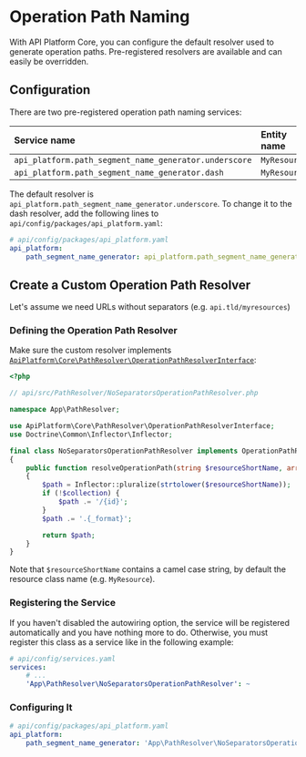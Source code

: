 # Operation Path Naming

With API Platform Core, you can configure the default resolver used to generate operation paths. Pre-registered resolvers are available and can easily be overridden.

## Configuration

There are two pre-registered operation path naming services:

| Service name | Entity name | Path result |
| :--- | :--- | :--- |
| `api_platform.path_segment_name_generator.underscore` | `MyResource` | `/my_resources` |
| `api_platform.path_segment_name_generator.dash` | `MyResource` | `/my-resources` |

The default resolver is `api_platform.path_segment_name_generator.underscore`. To change it to the dash resolver, add the following lines to `api/config/packages/api_platform.yaml`:

```yaml
# api/config/packages/api_platform.yaml
api_platform:
    path_segment_name_generator: api_platform.path_segment_name_generator.dash
```

## Create a Custom Operation Path Resolver

Let's assume we need URLs without separators \(e.g. `api.tld/myresources`\)

### Defining the Operation Path Resolver

Make sure the custom resolver implements [`ApiPlatform\Core\PathResolver\OperationPathResolverInterface`](https://github.com/api-platform/core/blob/master/src/PathResolver/OperationPathResolverInterface.php):

```php
<?php

// api/src/PathResolver/NoSeparatorsOperationPathResolver.php

namespace App\PathResolver;

use ApiPlatform\Core\PathResolver\OperationPathResolverInterface;
use Doctrine\Common\Inflector\Inflector;

final class NoSeparatorsOperationPathResolver implements OperationPathResolverInterface
{
    public function resolveOperationPath(string $resourceShortName, array $operation, bool $collection) : string
    {
        $path = Inflector::pluralize(strtolower($resourceShortName));
        if (!$collection) {
            $path .= '/{id}';
        }
        $path .= '.{_format}';

        return $path;
    }
}
```

Note that `$resourceShortName` contains a camel case string, by default the resource class name \(e.g. `MyResource`\).

### Registering the Service

If you haven't disabled the autowiring option, the service will be registered automatically and you have nothing more to do. Otherwise, you must register this class as a service like in the following example:

```yaml
# api/config/services.yaml
services:
    # ...
    'App\PathResolver\NoSeparatorsOperationPathResolver': ~
```

### Configuring It

```yaml
# api/config/packages/api_platform.yaml
api_platform:
    path_segment_name_generator: 'App\PathResolver\NoSeparatorsOperationPathResolver'
```

